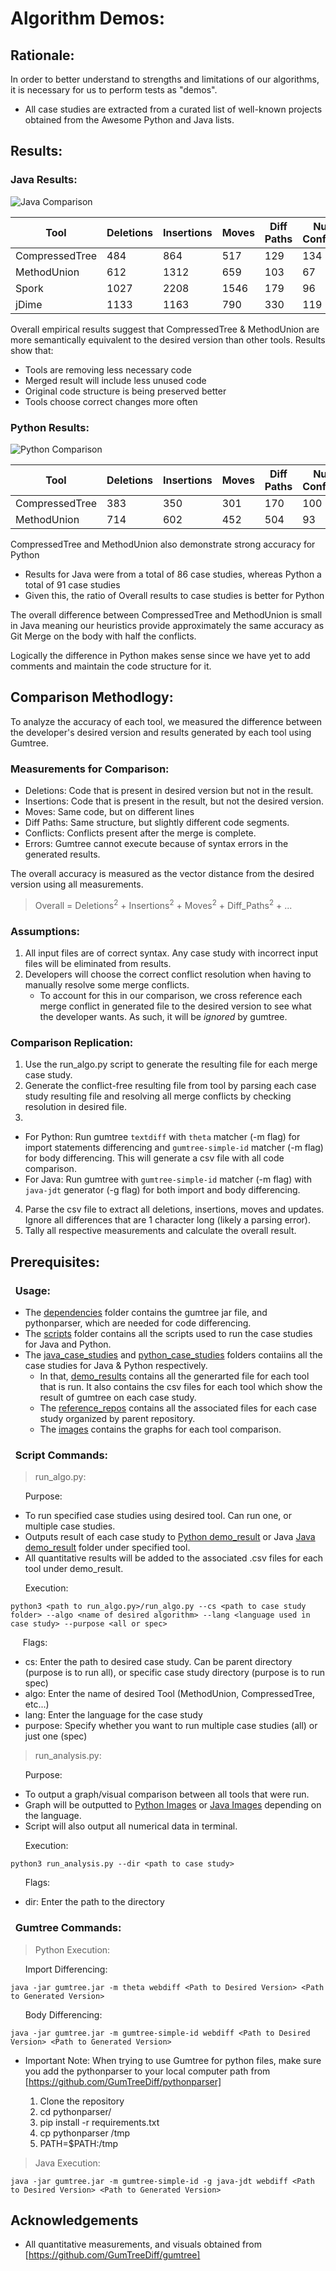 # Algorithm Demos:

## Rationale:

In order to better understand to strengths and limitations of our algorithms, it is necessary for us to perform tests as "demos".
* All case studies are extracted from a curated list of well-known projects obtained from the Awesome Python and Java lists.

## Results:

### Java Results:

![Java Comparison](java_case_studies/images/Comparison.png)

Tool | Deletions | Insertions | Moves | Diff Paths | Num Conflicts | Num Errors | Overall |
--- | --- | --- | --- |--- |--- |--- |--- |
CompressedTree | 484 | 864 | 517 | 129 | 134 | 0 | 1132.54 |
MethodUnion | 612 | 1312 | 659 | 103 | 67 | 0 | 1595.39 |
Spork | 1027 | 2208 | 1546 | 179 | 96 | 0 | 2891.60 |
jDime | 1133 | 1163 | 790 | 330 | 119 | 0 | 1839.41 |

Overall empirical results suggest that CompressedTree & MethodUnion are more semantically equivalent to the desired version than other tools. 
Results show that: 
* Tools are removing less necessary code
* Merged result will include less unused code
* Original code structure is being preserved better
*  Tools choose correct changes more often

### Python Results:

![Python Comparison](python_case_studies/images/Comparison.png)

Tool | Deletions | Insertions | Moves | Diff Paths | Num Conflicts | Num Errors | Overall |
--- | --- | --- | --- |--- |--- |--- |--- |
CompressedTree | 383 | 350 | 301 | 170 | 100 | 0 | 631.42 |
MethodUnion | 714 | 602 | 452 | 504 | 93 | 1 | 1158.05 |

CompressedTree and MethodUnion also demonstrate strong accuracy for Python
* Results for Java were from a total of 86 case studies,
whereas Python a total of 91 case studies
* Given this, the ratio of Overall results to case studies
is better for Python

The overall difference between CompressedTree and MethodUnion is small in Java meaning our heuristics provide approximately the same accuracy as Git Merge on the body with half the conflicts.

Logically the difference in Python makes sense since we have yet to add comments and maintain the code structure for it. 

## Comparison Methodlogy:
 To analyze the accuracy of each tool, we measured the difference between the developer's desired version and results generated by each tool using Gumtree. 

 ### Measurements for Comparison:
 * Deletions: Code that is present in desired version but not in the result.
 * Insertions: Code that is present in the result, but not the desired version.
 * Moves: Same code, but on different lines
 * Diff Paths: Same structure, but slightly different code segments.
 * Conflicts: Conflicts present after the merge is complete.
 * Errors: Gumtree cannot execute because of syntax errors in the generated results.

The overall accuracy is measured as the vector distance from the desired version using all measurements.

> Overall = Deletions<sup>2</sup> + Insertions<sup>2</sup> + Moves<sup>2</sup> + Diff_Paths<sup>2</sup> + ...

### Assumptions:
1. All input files are of correct syntax. Any case study with incorrect input files will be eliminated from results.
2. Developers will choose the correct conflict resolution when having to manually resolve some merge conflicts.
    * To account for this in our comparison, we cross reference each merge conflict in generated file to the desired version to see what the developer wants. As such, it will be <i>ignored</i> by gumtree.

### Comparison Replication:
1. Use the run_algo.py script to generate the resulting file for each merge case study. 
2. Generate the conflict-free resulting file from tool by parsing each case study resulting file and resolving all merge conflicts by checking resolution in desired file. 
3. 
* For Python: Run gumtree `textdiff` with `theta` matcher (-m flag) for import statements differencing and `gumtree-simple-id` matcher (-m flag) for body differencing. This will generate a csv file with all code comparison. 
* For Java: Run gumtree with `gumtree-simple-id` matcher (-m flag) with `java-jdt` generator (-g flag) for both import and body differencing. 
4. Parse the csv file to extract all deletions, insertions, moves and updates. Ignore all differences that are 1 character long (likely a parsing error).
5. Tally all respective measurements and calculate the overall result.


## Prerequisites:

### &nbsp; Usage:
* The [dependencies](dependencies/) folder contains the gumtree jar file, and pythonparser, which are needed for code differencing.
* The [scripts](scripts/) folder contains all the scripts used to run the case studies for Java and Python.
* The [java_case_studies](java_case_studies/) and [python_case_studies](python_case_studies/) folders contaiins all the case studies for Java & Python respectively. 
    *  In that, [demo_results](java_case_studies/demo_results/) contains all the generarted file for each tool that is run. It also contains the csv files for each tool which show the result of gumtree on each case study.
    * The [reference_repos](java_case_studies/reference_repos/) contains all the associated files for each case study organized by parent repository.
    * The [images](java_case_studies/images/) contains the graphs for each tool comparison.

### &nbsp; Script Commands:

> run_algo.py:

&nbsp; &nbsp; &nbsp; Purpose:
* To run specified case studies using desired tool. Can run one, or multiple case studies. 
* Outputs result of each case study to [Python demo_result](python_case_studies/demo_results/) or Java [Java demo_result](java_case_studies/demo_results/) folder under specified tool. 
* All quantitative results will be added to the associated .csv files for each tool under demo_result.

&nbsp; &nbsp; &nbsp; Execution: 
```
python3 <path to run_algo.py>/run_algo.py --cs <path to case study folder> --algo <name of desired algorithm> --lang <language used in case study> --purpose <all or spec>
```

&nbsp; &nbsp; &nbsp;Flags:
* cs: Enter the path to desired case study. Can be parent directory (purpose is to run all), or specific case study directory (purpose is to run spec)
* algo: Enter the name of desired Tool (MethodUnion, CompressedTree, etc...)
* lang: Enter the language for the case study
* purpose: Specify whether you want to run multiple case studies (all) or just one (spec)


> run_analysis.py:

&nbsp; &nbsp; &nbsp; Purpose:
* To output a graph/visual comparison between all tools that were run. 
* Graph will be outputted to [Python Images](python_case_studies/images/Comparison.png) or [Java Images](java_case_studies/images/Comparison.png) depending on the language.
* Script will also output all numerical data in terminal.

&nbsp; &nbsp; &nbsp; Execution:
```
python3 run_analysis.py --dir <path to case study>
```

&nbsp; &nbsp; &nbsp; Flags:
* dir: Enter the path to the directory 

### &nbsp; Gumtree Commands:

> Python Execution:

&nbsp; &nbsp; &nbsp; Import Differencing:

```
java -jar gumtree.jar -m theta webdiff <Path to Desired Version> <Path to Generated Version>
```
&nbsp; &nbsp; &nbsp; Body Differencing:

```
java -jar gumtree.jar -m gumtree-simple-id webdiff <Path to Desired Version> <Path to Generated Version>
```

* Important Note: When trying to use Gumtree for python files, make sure you add the pythonparser to your local computer path from [https://github.com/GumTreeDiff/pythonparser]

    1. Clone the repository
    2. cd pythonparser/
    3. pip install -r requirements.txt
    4. cp pythonparser /tmp
    5. PATH=$PATH:/tmp

> Java Execution:

```
java -jar gumtree.jar -m gumtree-simple-id -g java-jdt webdiff <Path to Desired Version> <Path to Generated Version>
```


## Acknowledgements

* All quantitative measurements, and visuals obtained from [https://github.com/GumTreeDiff/gumtree]

